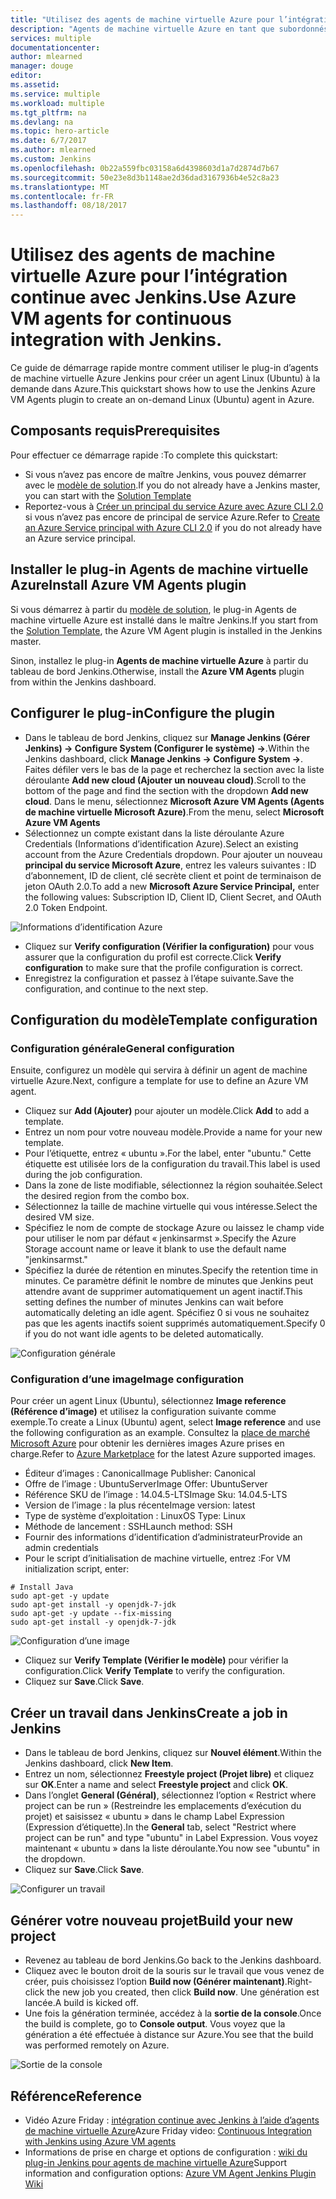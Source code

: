 ```yaml
---
title: "Utilisez des agents de machine virtuelle Azure pour l’intégration continue avec Jenkins."
description: "Agents de machine virtuelle Azure en tant que subordonnés de Jenkins."
services: multiple
documentationcenter: 
author: mlearned
manager: douge
editor: 
ms.assetid: 
ms.service: multiple
ms.workload: multiple
ms.tgt_pltfrm: na
ms.devlang: na
ms.topic: hero-article
ms.date: 6/7/2017
ms.author: mlearned
ms.custom: Jenkins
ms.openlocfilehash: 0b22a559fbc03158a6d4398603d1a7d2874d7b67
ms.sourcegitcommit: 50e23e8d3b1148ae2d36dad3167936b4e52c8a23
ms.translationtype: MT
ms.contentlocale: fr-FR
ms.lasthandoff: 08/18/2017
---
```

# <a name="use-azure-vm-agents-for-continuous-integration-with-jenkins"></a><span data-ttu-id="775e8-103">Utilisez des agents de machine virtuelle Azure pour l’intégration continue avec Jenkins.</span><span class="sxs-lookup"><span data-stu-id="775e8-103">Use Azure VM agents for continuous integration with Jenkins.</span></span>

<span data-ttu-id="775e8-104">Ce guide de démarrage rapide montre comment utiliser le plug-in d’agents de machine virtuelle Azure Jenkins pour créer un agent Linux (Ubuntu) à la demande dans Azure.</span><span class="sxs-lookup"><span data-stu-id="775e8-104">This quickstart shows how to use the Jenkins Azure VM Agents plugin to create an on-demand Linux (Ubuntu) agent in Azure.</span></span>

## <a name="prerequisites"></a><span data-ttu-id="775e8-105">Composants requis</span><span class="sxs-lookup"><span data-stu-id="775e8-105">Prerequisites</span></span>

<span data-ttu-id="775e8-106">Pour effectuer ce démarrage rapide :</span><span class="sxs-lookup"><span data-stu-id="775e8-106">To complete this quickstart:</span></span>

* <span data-ttu-id="775e8-107">Si vous n’avez pas encore de maître Jenkins, vous pouvez démarrer avec le [modèle de solution](install-jenkins-solution-template.md).</span><span class="sxs-lookup"><span data-stu-id="775e8-107">If you do not already have a Jenkins master, you can start with the [Solution Template](install-jenkins-solution-template.md)</span></span> 
* <span data-ttu-id="775e8-108">Reportez-vous à [Créer un principal du service Azure avec Azure CLI 2.0](https://docs.microsoft.com/en-us/cli/azure/create-an-azure-service-principal-azure-cli?toc=%2fazure%2fazure-resource-manager%2ftoc.json) si vous n’avez pas encore de principal de service Azure.</span><span class="sxs-lookup"><span data-stu-id="775e8-108">Refer to [Create an Azure Service principal with Azure CLI 2.0](https://docs.microsoft.com/en-us/cli/azure/create-an-azure-service-principal-azure-cli?toc=%2fazure%2fazure-resource-manager%2ftoc.json) if you do not already have an Azure service principal.</span></span>

## <a name="install-azure-vm-agents-plugin"></a><span data-ttu-id="775e8-109">Installer le plug-in Agents de machine virtuelle Azure</span><span class="sxs-lookup"><span data-stu-id="775e8-109">Install Azure VM Agents plugin</span></span>

<span data-ttu-id="775e8-110">Si vous démarrez à partir du [modèle de solution](install-jenkins-solution-template.md), le plug-in Agents de machine virtuelle Azure est installé dans le maître Jenkins.</span><span class="sxs-lookup"><span data-stu-id="775e8-110">If you start from the [Solution Template](install-jenkins-solution-template.md), the Azure VM Agent plugin is installed in the Jenkins master.</span></span>

<span data-ttu-id="775e8-111">Sinon, installez le plug-in **Agents de machine virtuelle Azure** à partir du tableau de bord Jenkins.</span><span class="sxs-lookup"><span data-stu-id="775e8-111">Otherwise, install the **Azure VM Agents** plugin from within the Jenkins dashboard.</span></span>

## <a name="configure-the-plugin"></a><span data-ttu-id="775e8-112">Configurer le plug-in</span><span class="sxs-lookup"><span data-stu-id="775e8-112">Configure the plugin</span></span>

* <span data-ttu-id="775e8-113">Dans le tableau de bord Jenkins, cliquez sur **Manage Jenkins (Gérer Jenkins) -> Configure System (Configurer le système) ->**.</span><span class="sxs-lookup"><span data-stu-id="775e8-113">Within the Jenkins dashboard, click **Manage Jenkins -> Configure System ->**.</span></span> <span data-ttu-id="775e8-114">Faites défiler vers le bas de la page et recherchez la section avec la liste déroulante **Add new cloud (Ajouter un nouveau cloud)**.</span><span class="sxs-lookup"><span data-stu-id="775e8-114">Scroll to the bottom of the page and find the section with the dropdown **Add new cloud**.</span></span> <span data-ttu-id="775e8-115">Dans le menu, sélectionnez **Microsoft Azure VM Agents (Agents de machine virtuelle Microsoft Azure)**.</span><span class="sxs-lookup"><span data-stu-id="775e8-115">From the menu, select **Microsoft Azure VM Agents**</span></span>
* <span data-ttu-id="775e8-116">Sélectionnez un compte existant dans la liste déroulante Azure Credentials (Informations d’identification Azure).</span><span class="sxs-lookup"><span data-stu-id="775e8-116">Select an existing account from the Azure Credentials dropdown.</span></span>  <span data-ttu-id="775e8-117">Pour ajouter un nouveau **principal du service Microsoft Azure**, entrez les valeurs suivantes : ID d’abonnement, ID de client, clé secrète client et point de terminaison de jeton OAuth 2.0.</span><span class="sxs-lookup"><span data-stu-id="775e8-117">To add a new **Microsoft Azure Service Principal,** enter the following values: Subscription ID, Client ID, Client Secret, and OAuth 2.0 Token Endpoint.</span></span>

![Informations d’identification Azure](./media/jenkins-azure-vm-agents/service-principal.png)

* <span data-ttu-id="775e8-119">Cliquez sur **Verify configuration (Vérifier la configuration)** pour vous assurer que la configuration du profil est correcte.</span><span class="sxs-lookup"><span data-stu-id="775e8-119">Click **Verify configuration** to make sure that the profile configuration is correct.</span></span>
* <span data-ttu-id="775e8-120">Enregistrez la configuration et passez à l’étape suivante.</span><span class="sxs-lookup"><span data-stu-id="775e8-120">Save the configuration, and continue to the next step.</span></span>

## <a name="template-configuration"></a><span data-ttu-id="775e8-121">Configuration du modèle</span><span class="sxs-lookup"><span data-stu-id="775e8-121">Template configuration</span></span>

### <a name="general-configuration"></a><span data-ttu-id="775e8-122">Configuration générale</span><span class="sxs-lookup"><span data-stu-id="775e8-122">General configuration</span></span>
<span data-ttu-id="775e8-123">Ensuite, configurez un modèle qui servira à définir un agent de machine virtuelle Azure.</span><span class="sxs-lookup"><span data-stu-id="775e8-123">Next, configure a template for use to define an Azure VM agent.</span></span> 

* <span data-ttu-id="775e8-124">Cliquez sur **Add (Ajouter)** pour ajouter un modèle.</span><span class="sxs-lookup"><span data-stu-id="775e8-124">Click **Add** to add a template.</span></span> 
* <span data-ttu-id="775e8-125">Entrez un nom pour votre nouveau modèle.</span><span class="sxs-lookup"><span data-stu-id="775e8-125">Provide a name for your new template.</span></span> 
* <span data-ttu-id="775e8-126">Pour l’étiquette, entrez « ubuntu ».</span><span class="sxs-lookup"><span data-stu-id="775e8-126">For the label, enter  "ubuntu."</span></span> <span data-ttu-id="775e8-127">Cette étiquette est utilisée lors de la configuration du travail.</span><span class="sxs-lookup"><span data-stu-id="775e8-127">This label is used during the job configuration.</span></span>
* <span data-ttu-id="775e8-128">Dans la zone de liste modifiable, sélectionnez la région souhaitée.</span><span class="sxs-lookup"><span data-stu-id="775e8-128">Select the desired region from the combo box.</span></span>
* <span data-ttu-id="775e8-129">Sélectionnez la taille de machine virtuelle qui vous intéresse.</span><span class="sxs-lookup"><span data-stu-id="775e8-129">Select the desired VM size.</span></span>
* <span data-ttu-id="775e8-130">Spécifiez le nom de compte de stockage Azure ou laissez le champ vide pour utiliser le nom par défaut « jenkinsarmst ».</span><span class="sxs-lookup"><span data-stu-id="775e8-130">Specify the Azure Storage account name or leave it blank to use the default name "jenkinsarmst."</span></span>
* <span data-ttu-id="775e8-131">Spécifiez la durée de rétention en minutes.</span><span class="sxs-lookup"><span data-stu-id="775e8-131">Specify the retention time in minutes.</span></span> <span data-ttu-id="775e8-132">Ce paramètre définit le nombre de minutes que Jenkins peut attendre avant de supprimer automatiquement un agent inactif.</span><span class="sxs-lookup"><span data-stu-id="775e8-132">This setting defines the number of minutes Jenkins can wait before automatically deleting an idle agent.</span></span> <span data-ttu-id="775e8-133">Spécifiez 0 si vous ne souhaitez pas que les agents inactifs soient supprimés automatiquement.</span><span class="sxs-lookup"><span data-stu-id="775e8-133">Specify 0 if you do not want idle agents to be deleted automatically.</span></span>

![Configuration générale](./media/jenkins-azure-vm-agents/general-config.png)

### <a name="image-configuration"></a><span data-ttu-id="775e8-135">Configuration d’une image</span><span class="sxs-lookup"><span data-stu-id="775e8-135">Image configuration</span></span>

<span data-ttu-id="775e8-136">Pour créer un agent Linux (Ubuntu), sélectionnez **Image reference (Référence d’image)** et utilisez la configuration suivante comme exemple.</span><span class="sxs-lookup"><span data-stu-id="775e8-136">To create a Linux (Ubuntu) agent, select **Image reference** and use the following configuration as an example.</span></span> <span data-ttu-id="775e8-137">Consultez la [place de marché Microsoft Azure](https://azuremarketplace.microsoft.com/en-us/marketplace/apps/category/compute?subcategories=virtual-machine-images&page=1) pour obtenir les dernières images Azure prises en charge.</span><span class="sxs-lookup"><span data-stu-id="775e8-137">Refer to [Azure Marketplace](https://azuremarketplace.microsoft.com/en-us/marketplace/apps/category/compute?subcategories=virtual-machine-images&page=1) for the latest Azure supported images.</span></span>

* <span data-ttu-id="775e8-138">Éditeur d’images : Canonical</span><span class="sxs-lookup"><span data-stu-id="775e8-138">Image Publisher: Canonical</span></span>
* <span data-ttu-id="775e8-139">Offre de l’image : UbuntuServer</span><span class="sxs-lookup"><span data-stu-id="775e8-139">Image Offer: UbuntuServer</span></span>
* <span data-ttu-id="775e8-140">Référence SKU de l’image : 14.04.5-LTS</span><span class="sxs-lookup"><span data-stu-id="775e8-140">Image Sku: 14.04.5-LTS</span></span>
* <span data-ttu-id="775e8-141">Version de l’image : la plus récente</span><span class="sxs-lookup"><span data-stu-id="775e8-141">Image version: latest</span></span>
* <span data-ttu-id="775e8-142">Type de système d’exploitation : Linux</span><span class="sxs-lookup"><span data-stu-id="775e8-142">OS Type: Linux</span></span>
* <span data-ttu-id="775e8-143">Méthode de lancement : SSH</span><span class="sxs-lookup"><span data-stu-id="775e8-143">Launch method: SSH</span></span>
* <span data-ttu-id="775e8-144">Fournir des informations d’identification d’administrateur</span><span class="sxs-lookup"><span data-stu-id="775e8-144">Provide an admin credentials</span></span>
* <span data-ttu-id="775e8-145">Pour le script d’initialisation de machine virtuelle, entrez :</span><span class="sxs-lookup"><span data-stu-id="775e8-145">For VM initialization script, enter:</span></span>
```
# Install Java
sudo apt-get -y update
sudo apt-get install -y openjdk-7-jdk
sudo apt-get -y update --fix-missing
sudo apt-get install -y openjdk-7-jdk
```
![Configuration d’une image](./media/jenkins-azure-vm-agents/image-config.png)

* <span data-ttu-id="775e8-147">Cliquez sur **Verify Template (Vérifier le modèle)** pour vérifier la configuration.</span><span class="sxs-lookup"><span data-stu-id="775e8-147">Click **Verify Template** to verify the configuration.</span></span>
* <span data-ttu-id="775e8-148">Cliquez sur **Save**.</span><span class="sxs-lookup"><span data-stu-id="775e8-148">Click **Save**.</span></span>

## <a name="create-a-job-in-jenkins"></a><span data-ttu-id="775e8-149">Créer un travail dans Jenkins</span><span class="sxs-lookup"><span data-stu-id="775e8-149">Create a job in Jenkins</span></span>

* <span data-ttu-id="775e8-150">Dans le tableau de bord Jenkins, cliquez sur **Nouvel élément**.</span><span class="sxs-lookup"><span data-stu-id="775e8-150">Within the Jenkins dashboard, click **New Item**.</span></span> 
* <span data-ttu-id="775e8-151">Entrez un nom, sélectionnez **Freestyle project (Projet libre)** et cliquez sur **OK**.</span><span class="sxs-lookup"><span data-stu-id="775e8-151">Enter a name and select **Freestyle project** and click **OK**.</span></span>
* <span data-ttu-id="775e8-152">Dans l’onglet **General (Général)**, sélectionnez l’option « Restrict where project can be run » (Restreindre les emplacements d’exécution du projet) et saisissez « ubuntu » dans le champ Label Expression (Expression d’étiquette).</span><span class="sxs-lookup"><span data-stu-id="775e8-152">In the **General** tab, select "Restrict where project can be run" and type "ubuntu" in Label Expression.</span></span> <span data-ttu-id="775e8-153">Vous voyez maintenant « ubuntu » dans la liste déroulante.</span><span class="sxs-lookup"><span data-stu-id="775e8-153">You now see "ubuntu" in the dropdown.</span></span>
* <span data-ttu-id="775e8-154">Cliquez sur **Save**.</span><span class="sxs-lookup"><span data-stu-id="775e8-154">Click **Save**.</span></span>

![Configurer un travail](./media/jenkins-azure-vm-agents/job-config.png)

## <a name="build-your-new-project"></a><span data-ttu-id="775e8-156">Générer votre nouveau projet</span><span class="sxs-lookup"><span data-stu-id="775e8-156">Build your new project</span></span>

* <span data-ttu-id="775e8-157">Revenez au tableau de bord Jenkins.</span><span class="sxs-lookup"><span data-stu-id="775e8-157">Go back to the Jenkins dashboard.</span></span>
* <span data-ttu-id="775e8-158">Cliquez avec le bouton droit de la souris sur le travail que vous venez de créer, puis choisissez l’option **Build now (Générer maintenant)**.</span><span class="sxs-lookup"><span data-stu-id="775e8-158">Right-click the new job you created, then click **Build now**.</span></span> <span data-ttu-id="775e8-159">Une génération est lancée.</span><span class="sxs-lookup"><span data-stu-id="775e8-159">A build is kicked off.</span></span> 
* <span data-ttu-id="775e8-160">Une fois la génération terminée, accédez à la **sortie de la console**.</span><span class="sxs-lookup"><span data-stu-id="775e8-160">Once the build is complete, go to **Console output**.</span></span> <span data-ttu-id="775e8-161">Vous voyez que la génération a été effectuée à distance sur Azure.</span><span class="sxs-lookup"><span data-stu-id="775e8-161">You see that the build was performed remotely on Azure.</span></span>

![Sortie de la console](./media/jenkins-azure-vm-agents/console-output.png)

## <a name="reference"></a><span data-ttu-id="775e8-163">Référence</span><span class="sxs-lookup"><span data-stu-id="775e8-163">Reference</span></span>

* <span data-ttu-id="775e8-164">Vidéo Azure Friday : [intégration continue avec Jenkins à l’aide d’agents de machine virtuelle Azure](https://channel9.msdn.com/Shows/Azure-Friday/Continuous-Integration-with-Jenkins-Using-Azure-VM-Agents)</span><span class="sxs-lookup"><span data-stu-id="775e8-164">Azure Friday video: [Continuous Integration with Jenkins using Azure VM agents](https://channel9.msdn.com/Shows/Azure-Friday/Continuous-Integration-with-Jenkins-Using-Azure-VM-Agents)</span></span>
* <span data-ttu-id="775e8-165">Informations de prise en charge et options de configuration : [wiki du plug-in Jenkins pour agents de machine virtuelle Azure](https://wiki.jenkins-ci.org/display/JENKINS/Azure+VM+Agents+Plugin)</span><span class="sxs-lookup"><span data-stu-id="775e8-165">Support information and configuration options:  [Azure VM Agent Jenkins Plugin Wiki](https://wiki.jenkins-ci.org/display/JENKINS/Azure+VM+Agents+Plugin)</span></span> 


